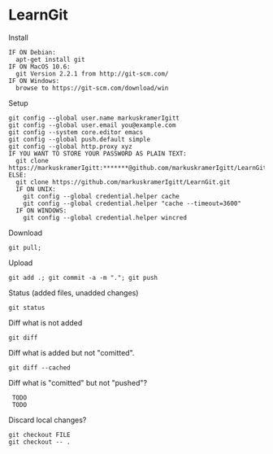 LearnGit
========
	
Install

    IF ON Debian:
      apt-get install git 
    IF ON MacOS 10.6:
      git Version 2.2.1 from http://git-scm.com/
    IF ON Windows:
      browse to https://git-scm.com/download/win
Setup

    git config --global user.name markuskramerIgitt
    git config --global user.email you@example.com
    git config --system core.editor emacs
    git config --global push.default simple
    git config --global http.proxy xyz
    IF YOU WANT TO STORE YOUR PASSWORD AS PLAIN TEXT:
      git clone https://markuskramerIgitt:*******@github.com/markuskramerIgitt/LearnGit.git
    ELSE:
      git clone https://github.com/markuskramerIgitt/LearnGit.git
      IF ON UNIX:
        git config --global credential.helper cache
        git config --global credential.helper "cache --timeout=3600"
      IF ON WINDOWS:
        git config --global credential.helper wincred

Download

    git pull; 

Upload 

    git add .; git commit -a -m "."; git push


Status (added files, unadded changes)

    git status


Diff what is not added   

    git diff 


Diff what is added but not "comitted".  

    git diff --cached

Diff what is "comitted" but not "pushed"?

     TODO
     TODO

Discard local changes? 

    git checkout FILE
    git checkout -- .

